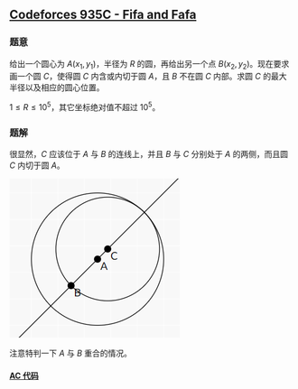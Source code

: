 ## [Codeforces 935C - Fifa and Fafa](http://codeforces.com/problemset/problem/935/C)

### 题意

给出一个圆心为 $A(x_1, y_1)$，半径为 $R$ 的圆，再给出另一个点 $B(x_2, y_2)$。现在要求画一个圆 $C$，使得圆 $C$ 内含或内切于圆 $A$，且 $B$ 不在圆 $C$ 内部。求圆 $C$ 的最大半径以及相应的圆心位置。

$1 \le R \le 10^5$，其它坐标绝对值不超过 $10^5$。

### 题解

很显然，$C$ 应该位于 $A$ 与 $B$ 的连线上，并且 $B$ 与 $C$ 分别处于 $A$ 的两侧，而且圆 $C$ 内切于圆 $A$。

![935C 举例](https://github.com/TsReaper/Competitive-Programming/raw/master/codeforces/935C/img/sample.png)

注意特判一下 $A$ 与 $B$ 重合的情况。

#### [AC 代码](https://github.com/TsReaper/Competitive-Programming/blob/master/codeforces/935C/sol.c)
